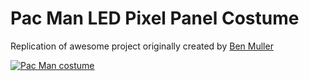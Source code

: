 # Pac Man LED Pixel Panel Costume
Replication of awesome project originally created by [Ben Muller](https://www.hackster.io/pix3lot/pac-man-led-pixel-panel-costume-515666)

[![Pac Man costume](https://img.youtube.com/vi/wuHAoJ8ybKk/0.jpg)](https://www.youtube.com/watch?v=wuHAoJ8ybKk)
